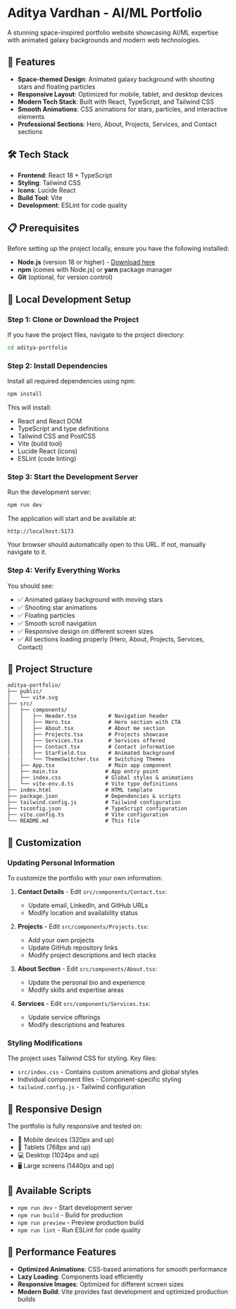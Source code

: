 # Aditya Vardhan - AI/ML Portfolio

A stunning space-inspired portfolio website showcasing AI/ML expertise with animated galaxy backgrounds and modern web technologies.

## 🚀 Features

- **Space-themed Design**: Animated galaxy background with shooting stars and floating particles
- **Responsive Layout**: Optimized for mobile, tablet, and desktop devices
- **Modern Tech Stack**: Built with React, TypeScript, and Tailwind CSS
- **Smooth Animations**: CSS animations for stars, particles, and interactive elements
- **Professional Sections**: Hero, About, Projects, Services, and Contact sections

## 🛠 Tech Stack

- **Frontend**: React 18 + TypeScript
- **Styling**: Tailwind CSS
- **Icons**: Lucide React
- **Build Tool**: Vite
- **Development**: ESLint for code quality

## 📋 Prerequisites

Before setting up the project locally, ensure you have the following installed:

- **Node.js** (version 18 or higher) - [Download here](https://nodejs.org/)
- **npm** (comes with Node.js) or **yarn** package manager
- **Git** (optional, for version control)

## 🚀 Local Development Setup

### Step 1: Clone or Download the Project

If you have the project files, navigate to the project directory:

```bash
cd aditya-portfolio
```

### Step 2: Install Dependencies

Install all required dependencies using npm:

```bash
npm install
```

This will install:
- React and React DOM
- TypeScript and type definitions
- Tailwind CSS and PostCSS
- Vite (build tool)
- Lucide React (icons)
- ESLint (code linting)

### Step 3: Start the Development Server

Run the development server:

```bash
npm run dev
```

The application will start and be available at:
```
http://localhost:5173
```

Your browser should automatically open to this URL. If not, manually navigate to it.

### Step 4: Verify Everything Works

You should see:
- ✅ Animated galaxy background with moving stars
- ✅ Shooting star animations
- ✅ Floating particles
- ✅ Smooth scroll navigation
- ✅ Responsive design on different screen sizes
- ✅ All sections loading properly (Hero, About, Projects, Services, Contact)

## 📁 Project Structure

```
aditya-portfolio/
├── public/
│   └── vite.svg
├── src/
│   ├── components/
│   │   ├── Header.tsx          # Navigation header
│   │   ├── Hero.tsx            # Hero section with CTA
│   │   ├── About.tsx           # About me section
│   │   ├── Projects.tsx        # Projects showcase
│   │   ├── Services.tsx        # Services offered
│   │   ├── Contact.tsx         # Contact information
│   │   ├── StarField.tsx       # Animated background
|   |   └── ThemeSwitcher.tsx   # Switching Themes
│   ├── App.tsx                 # Main app component
│   ├── main.tsx               # App entry point
│   ├── index.css              # Global styles & animations
│   └── vite-env.d.ts          # Vite type definitions
├── index.html                 # HTML template
├── package.json               # Dependencies & scripts
├── tailwind.config.js         # Tailwind configuration
├── tsconfig.json              # TypeScript configuration
├── vite.config.ts             # Vite configuration
└── README.md                  # This file
```

## 🎨 Customization

### Updating Personal Information

To customize the portfolio with your own information:

1. **Contact Details** - Edit `src/components/Contact.tsx`:
   - Update email, LinkedIn, and GitHub URLs
   - Modify location and availability status

2. **Projects** - Edit `src/components/Projects.tsx`:
   - Add your own projects
   - Update GitHub repository links
   - Modify project descriptions and tech stacks

3. **About Section** - Edit `src/components/About.tsx`:
   - Update the personal bio and experience
   - Modify skills and expertise areas

4. **Services** - Edit `src/components/Services.tsx`:
   - Update service offerings
   - Modify descriptions and features

### Styling Modifications

The project uses Tailwind CSS for styling. Key files:

- `src/index.css` - Contains custom animations and global styles
- Individual component files - Component-specific styling
- `tailwind.config.js` - Tailwind configuration

## 📱 Responsive Design

The portfolio is fully responsive and tested on:
- 📱 Mobile devices (320px and up)
- 📱 Tablets (768px and up)
- 💻 Desktop (1024px and up)
- 🖥 Large screens (1440px and up)

## 🔧 Available Scripts

- `npm run dev` - Start development server
- `npm run build` - Build for production
- `npm run preview` - Preview production build
- `npm run lint` - Run ESLint for code quality

## 🌟 Performance Features

- **Optimized Animations**: CSS-based animations for smooth performance
- **Lazy Loading**: Components load efficiently
- **Responsive Images**: Optimized for different screen sizes
- **Modern Build**: Vite provides fast development and optimized production builds
